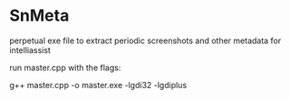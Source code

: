 # SnMeta
perpetual exe file to extract periodic screenshots and other metadata for intelliassist

run master.cpp with the flags:

 g++ master.cpp -o master.exe -lgdi32 -lgdiplus
